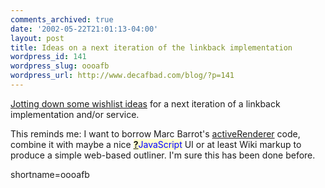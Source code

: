 ```yaml
---
comments_archived: true
date: '2002-05-22T21:01:13-04:00'
layout: post
title: Ideas on a next iteration of the linkback implementation
wordpress_id: 141
wordpress_slug: oooafb
wordpress_url: http://www.decafbad.com/blog/?p=141
---
```

<p><a href="http://www.decafbad.com/twiki/bin/view/Main/ShowReferersNextGen">Jotting down some wishlist ideas</a> for a next iteration of a linkback implementation and/or service.</p>
<p>This reminds me:  I want to borrow Marc Barrot's <a href="http://radio.weblogs.com/0104487/outlines/activeRenderer.html">activeRenderer</a> code, combine it with maybe a nice <span style='background : #FFFFCE;'><a href="http://www.decafbad.com/twiki/bin/edit/Main/JavaScript?topicparent=Main.FilterData"><b>?</b></a><font color="#0000FF">JavaScript</font></span> UI or at least Wiki markup to produce a simple web-based outliner.  I'm sure this has been done before.</p>
<!--more-->
shortname=oooafb
